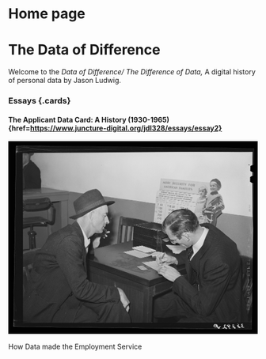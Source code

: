 # Home page
# The Data of Difference
Welcome to the *Data of Difference/ The Difference of Data,*  A digital history of personal data by Jason Ludwig.


### Essays {.cards}

#### The Applicant Data Card: A History (1930-1965) {href=https://www.juncture-digital.org/jdl328/essays/essay2}


![](https://github.com/jdl328/media/blob/main/texases.jpeg?raw=true)

How Data made the Employment Service
